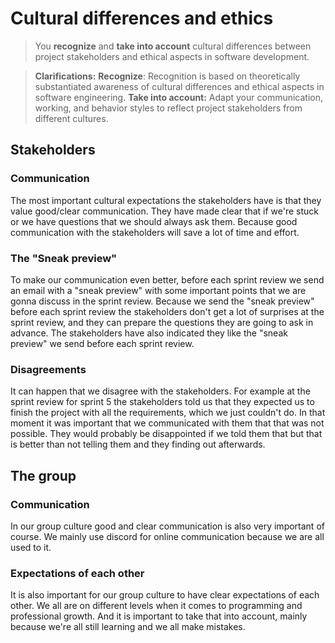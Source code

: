# Cultural differences and ethics
>You **recognize**  and  **take into account**  cultural differences between project stakeholders and ethical aspects in software development.

> **Clarifications:**
> **Recognize**: Recognition is based on theoretically substantiated awareness of cultural differences and ethical aspects in software engineering.
> **Take into account:** Adapt your communication, working, and behavior styles to reflect project stakeholders from different cultures.

## Stakeholders

### Communication
The most important cultural expectations the stakeholders have is that they value good/clear communication. They have made clear that if we're stuck or we have questions that we should always ask them. Because good communication  with the stakeholders will save a lot of time and effort. 

### The "Sneak preview"
To make our communication even better, before each sprint review we send an email with a "sneak preview" with some important points that we are gonna discuss in the sprint review. Because we send the  "sneak preview" before each sprint review the stakeholders don't get a lot of surprises at the sprint review, and they can prepare the questions they are going to ask in advance. The stakeholders have also indicated they like the "sneak preview" we send before each sprint review.

### Disagreements
It can happen that we disagree with the stakeholders. For example at the sprint review for sprint 5  the stakeholders told us that they expected us to finish the project with all the requirements, which we just couldn't do. In that moment it was important that we communicated with them that that was not possible. They would probably be disappointed if we told them that but that is better than not telling them and they finding out afterwards.



## The group

### Communication
In our group culture good and clear communication is also very important of course. We mainly use discord for online communication because we are all used to it.

### Expectations of each other
It is also important for our group culture  to have clear expectations of each other. We all are on different levels when it comes to programming and professional growth. And it is important to take that into account, mainly because we're all still learning and we all make mistakes.
